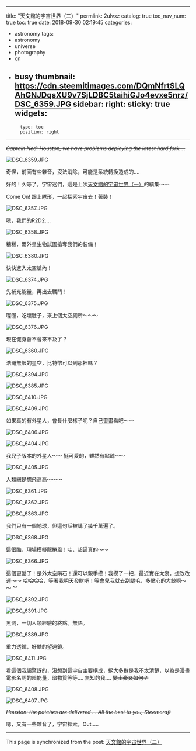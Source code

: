 
---
title: "天文館的宇宙世界（二）"
permlink: 2ulvxz
catalog: true
toc_nav_num: true
toc: true
date: 2018-09-30 02:19:45
categories:
- astronomy
tags:
- astronomy
- universe
- photography
- cn
- busy
thumbnail: https://cdn.steemitimages.com/DQmNfrtSLQAhGNJDqsXU9v7SjLDBC5taihiGJo4evxe5nrz/DSC_6359.JPG
sidebar:
    right:
        sticky: true
widgets:
    -
        type: toc
        position: right
---


<del>*Captain Ned: Houston, we have problems deploying the latest hard fork....*</del>

![DSC_6359.JPG](https://cdn.steemitimages.com/DQmNfrtSLQAhGNJDqsXU9v7SjLDBC5taihiGJo4evxe5nrz/DSC_6359.JPG)

奇怪，前面有些雜音，沒法消除，可能是系統轉換造成的.... 

好的！久等了，宇宙迷們，這是上次[天文館的宇宙世界（一）](https://steemit.com/astronomy/@deanliu/4imvxm)的續集～～

Come On! 跟上隊形，一起探索宇宙去！著裝！

![DSC_6357.JPG](https://cdn.steemitimages.com/DQmduJCKcvnbfiayakYM9hAbBUc26woVkx8dSGNNpcWEW8M/DSC_6357.JPG)

嗯，我們的R2D2....

![DSC_6358.JPG](https://cdn.steemitimages.com/DQmddB4ihuCpNyYtirbAUui8gkTgbBmnQGH91AyAXxNPcTj/DSC_6358.JPG)

糟糕，兩外星生物試圖搶奪我們的裝備！

![DSC_6380.JPG](https://cdn.steemitimages.com/DQmRDGXfnkp2BXhjayPuL3gNG9M5hTNc822A8MwcKLmQ5f8/DSC_6380.JPG)

快快進入太空艙內！

![DSC_6374.JPG](https://cdn.steemitimages.com/DQmVVCihTknLxxjcLQwoyGzUH1h67yiDGBtt4zCGirTXuHp/DSC_6374.JPG)

先補充能量，再出去戰鬥！

![DSC_6375.JPG](https://cdn.steemitimages.com/DQmNYxkeTVMtdViWDziL7pqEsBFjA3vZ8YMX2da3a6ZdzK5/DSC_6375.JPG)

喔喔，吃壞肚子，來上個太空廁所～～～

![DSC_6376.JPG](https://cdn.steemitimages.com/DQmeYhSH4TidCRLpZAAzHSReLNGX86V2vzMmyv74fTVBDVk/DSC_6376.JPG)

現在健身會不會來不及了？

![DSC_6360.JPG](https://cdn.steemitimages.com/DQmeRjMr8YSs7neBAGyzKipMMKNvLs9UBsxjXnVwdQB8Xcc/DSC_6360.JPG)

浩瀚無垠的星空，比特幣可以到那裡嗎？

![DSC_6394.JPG](https://cdn.steemitimages.com/DQmVZ2FYZgNDdUsRBTatE1Y6ngZwxYYXkQMUZGn2uUkmFfG/DSC_6394.JPG)

![DSC_6385.JPG](https://cdn.steemitimages.com/DQmVnfTo9bHKWejYumySGeyb29e75bfH4Akx7ubqZHodoj8/DSC_6385.JPG)

![DSC_6410.JPG](https://cdn.steemitimages.com/DQmRmMZYqe9SF6WrNTo6eyHdRefyivssKBqjqMEL44FZMzc/DSC_6410.JPG)

![DSC_6409.JPG](https://cdn.steemitimages.com/DQmP1mSGaSSMtdr1B2tBGe8hQM2GkzWyi8jW92J6bCTTgKd/DSC_6409.JPG)

如果真的有外星人，會長什麼樣子呢？自己畫畫看吧～～

![DSC_6406.JPG](https://cdn.steemitimages.com/DQmcXZyLZDyfTC8Tpfiz7WYGrcbJopKjHuHnzVbqTUUFqGi/DSC_6406.JPG)

![DSC_6404.JPG](https://cdn.steemitimages.com/DQmNUzgfzrnyLeQvP5kY4bVHmgTUEpUKvXudPvYUhFkqvuR/DSC_6404.JPG)

我兒子版本的外星人～～ 挺可愛的，雖然有點醜～～

![DSC_6405.JPG](https://cdn.steemitimages.com/DQmPJTnFxBw3pQQzSdFgNVrQPSZ8oy3sLbs7BWG4LMMCCKU/DSC_6405.JPG)

人類總是想飛高高～～～

![DSC_6361.JPG](https://cdn.steemitimages.com/DQmeTgAhueghQNNMTZZWxVfxXHpPHwoampyfRrzRSyfDeWR/DSC_6361.JPG)

![DSC_6362.JPG](https://cdn.steemitimages.com/DQmcD1iY69goq2wY2g74X7LeXvF7HxumG7ebQ7Hd64utnTq/DSC_6362.JPG)

![DSC_6363.JPG](https://cdn.steemitimages.com/DQmRUnAbPTjK1Bjuce6yd86vsRfB4T4AvHsdckzmVYBuUyF/DSC_6363.JPG)

我們只有一個地球，但這句話被講了幾千萬遍了。

![DSC_6368.JPG](https://cdn.steemitimages.com/DQmXg34w847XCjqRVRiPKh9YuRt7MsQhbAHfP9Hq4n42zhM/DSC_6368.JPG)

這很酷，現場模擬龍捲風！哇，超逼真的～～

![DSC_6366.JPG](https://cdn.steemitimages.com/DQmW5Hz3Mjrcxp7nPjmz3TMBo8YF1bKwRqjoKzwd9C62T2k/DSC_6366.JPG)

這個更酷了！是外太空隕石！還可以親手摸！我摸了一把，最近實在太衰，想改改運～～ 哈哈哈哈，等著我明天發財吧！等會兒我就去刮腿毛，多貼心的大鯨啊～～ ^^

![DSC_6392.JPG](https://cdn.steemitimages.com/DQmc9Wav1xeqWt2oJsGriSSzN1vXv277FTKLdER9UUCRWFo/DSC_6392.JPG)

![DSC_6391.JPG](https://cdn.steemitimages.com/DQmc69QwXiW6k4JsC1YTbYchYakvP677t3WF5MaS56QYEcx/DSC_6391.JPG)

黑洞，一切人類經驗的終點。無語。

![DSC_6389.JPG](https://cdn.steemitimages.com/DQmeCWMZeo9pg5vyNVjXdQT9gEoeSSqFcgWhwgh911RcMZs/DSC_6389.JPG)

重力透鏡，好酷的望遠鏡。

![DSC_6411.JPG](https://cdn.steemitimages.com/DQmbNCkeZ56BgdJmN6zk3RCjQ5mLw13HKNgQT36diB9Feas/DSC_6411.JPG)

看這個我超驚訝的，沒想到這宇宙主要構成，絕大多數是我不太清楚，以為是漫畫電影名詞的暗能量，暗物質等等.... 無知的我.... <del>變土豪又如何？</del>

![DSC_6408.JPG](https://cdn.steemitimages.com/DQmQL27eS96x4N537mRZpFoxdTQA8CUCSzqTjioCYM8AvJi/DSC_6408.JPG)

![DSC_6407.JPG](https://cdn.steemitimages.com/DQmZ8js49FBd62Fz72nyrAKf2CVHdjeSpuAMqyR1E9KRC5a/DSC_6407.JPG)

<del>*Houston: the patches are delivered ... All the best to you, Steemcraft*</del>

嗯，又有一些雜音了，宇宙探索，Out.....

- - -

This page is synchronized from the post: [天文館的宇宙世界（二）](https://steemit.com/@deanliu/2ulvxz)
